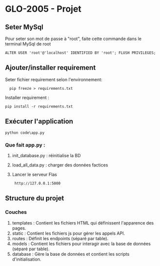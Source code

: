 # GLO-2005 - Projet

## Seter MySql
Pour seter son mot de passe à "root", faite cette commande dans le terminal MySql de root

    ALTER USER 'root'@'localhost' IDENTIFIED BY 'root'; FLUSH PRIVILEGES;

## Ajouter/installer requirement
Seter fichier requirement selon l'environnement:

      pip freeze > requirements.txt
Installer requirement : 

    pip install -r requirements.txt

## Exécuter l'application

    python code\app.py

### Que fait app.py : 
1. init_database.py : réinitialise la BD
2. load_all_data.py : charger des données factices
3. Lancer le serveur Flas

        http://127.0.0.1:5000

## Structure du projet
### Couches
1. templates :	Contient les fichiers HTML qui définissent l'apparence des pages.
2. static : Contient les fichiers js pour gérer les appels API.
3. routes : Définit les endpoints (séparé par table).
4. models : Contient les fichiers pour interagir avec la base de données (séparé par table).
5. database : Gère la base de données et contient les scripts d'initialisation.



